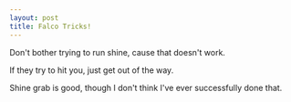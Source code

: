 ```yaml
---
layout: post
title: Falco Tricks!
---
```


Don't bother trying to run shine, cause that doesn't work. 

If they try to hit you, just get out of the way.

Shine grab is good, though I don't think I've ever successfully done that. 
